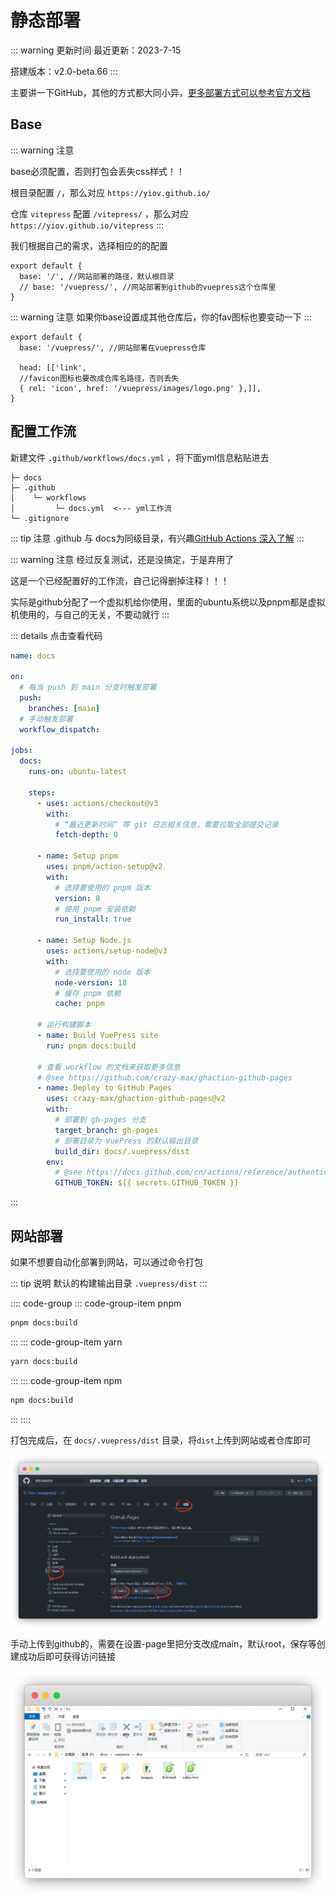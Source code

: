 # 静态部署

::: warning 更新时间
最近更新：2023-7-15

搭建版本：v2.0-beta.66
:::

主要讲一下GitHub，其他的方式都大同小异，[更多部署方式可以参考官方文档](https://v2.vuepress.vuejs.org/zh/guide/deployment.html)


## Base

::: warning 注意

base必须配置，否则打包会丢失css样式！！

根目录配置 `/`，那么对应 `https://yiov.github.io/`

仓库 `vitepress` 配置 `/vitepress/` ，那么对应 `https://yiov.github.io/vitepress`
:::

我们根据自己的需求，选择相应的的配置

```ts{2-3}
export default {
  base: '/', //网站部署的路径，默认根目录
  // base: '/vuepress/', //网站部署到github的vuepress这个仓库里
}
```


::: warning 注意
如果你base设置成其他仓库后，你的fav图标也要变动一下
:::


```ts{2,6}
export default {
  base: '/vuepress/', //网站部署在vuepress仓库

  head: [['link', 
  //favicon图标也要改成仓库名路径，否则丢失
  { rel: 'icon', href: '/vuepress/images/logo.png' },]],
}
```






## 配置工作流

新建文件 `.github/workflows/docs.yml` ，将下面yml信息粘贴进去

```
├─ docs
├─ .github
│    └─ workflows
│         └─ docs.yml  <--- yml工作流
└─ .gitignore
```

::: tip 注意
.github 与 docs为同级目录，有兴趣[GitHub Actions 深入了解](https://docs.github.com/zh/actions)
:::


::: warning 注意
经过反复测试，还是没搞定，于是弃用了

这是一个已经配置好的工作流，自己记得删掉注释！！！

实际是github分配了一个虚拟机给你使用，里面的ubuntu系统以及pnpm都是虚拟机使用的，与自己的无关，不要动就行
:::


::: details 点击查看代码
```yml
name: docs

on:
  # 每当 push 到 main 分支时触发部署
  push:
    branches: [main]
  # 手动触发部署
  workflow_dispatch:

jobs:
  docs:
    runs-on: ubuntu-latest

    steps:
      - uses: actions/checkout@v3
        with:
          # “最近更新时间” 等 git 日志相关信息，需要拉取全部提交记录
          fetch-depth: 0

      - name: Setup pnpm
        uses: pnpm/action-setup@v2
        with:
          # 选择要使用的 pnpm 版本
          version: 8
          # 使用 pnpm 安装依赖
          run_install: true

      - name: Setup Node.js
        uses: actions/setup-node@v3
        with:
          # 选择要使用的 node 版本
          node-version: 18
          # 缓存 pnpm 依赖
          cache: pnpm

      # 运行构建脚本
      - name: Build VuePress site
        run: pnpm docs:build

      # 查看 workflow 的文档来获取更多信息
      # @see https://github.com/crazy-max/ghaction-github-pages
      - name: Deploy to GitHub Pages
        uses: crazy-max/ghaction-github-pages@v2
        with:
          # 部署到 gh-pages 分支
          target_branch: gh-pages
          # 部署目录为 VuePress 的默认输出目录
          build_dir: docs/.vuepress/dist
        env:
          # @see https://docs.github.com/cn/actions/reference/authentication-in-a-workflow#about-the-github_token-secret
          GITHUB_TOKEN: ${{ secrets.GITHUB_TOKEN }}
```
:::




## 网站部署

如果不想要自动化部署到网站，可以通过命令打包

::: tip 说明
默认的构建输出目录 `.vuepress/dist`
:::


:::: code-group
::: code-group-item pnpm
```sh
pnpm docs:build
```
:::
::: code-group-item yarn
```sh
yarn docs:build
```
:::
::: code-group-item npm
```sh
npm docs:build
```
:::
::::


打包完成后，在 `docs/.vuepress/dist` 目录，将`dist`上传到网站或者仓库即可


![](./vuepress-39.png)

手动上传到github的，需要在设置-page里把分支改成main，默认root，保存等创建成功后即可获得访问链接

![](./vuepress-40.png)

